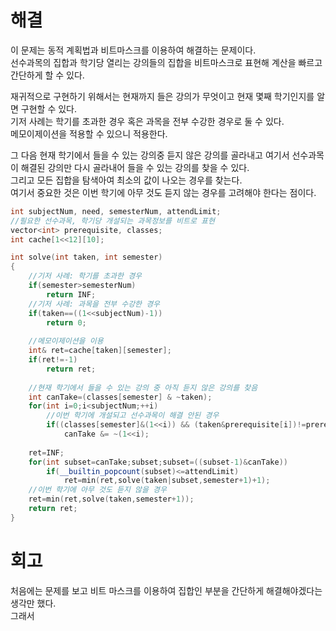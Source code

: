 # 해결 
이 문제는 동적 계획법과 비트마스크를 이용하여 해결하는 문제이다.  
선수과목의 집합과 학기당 열리는 강의들의 집합을 비트마스크로 표현해 계산을 빠르고 간단하게 할 수 있다.  

재귀적으로 구현하기 위해서는 현재까지 들은 강의가 무엇이고 현재 몇째 학기인지를 알면 구현할 수 있다.  
기저 사례는 학기를 초과한 경우 혹은 과목을 전부 수강한 경우로 둘 수 있다.  
메모이제이션을 적용할 수 있으니 적용한다.  

그 다음 현재 학기에서 들을 수 있는 강의중 듣지 않은 강의를 골라내고 여기서 선수과목이 해결된 강의만 다시 골라내어 들을 수 있는 강의를 찾을 수 있다.  
그리고 모든 집합을 탐색아여 최소의 값이 나오는 경우를 찾는다.  
여기서 중요한 것은 이번 학기에 아무 것도 듣지 않는 경우를 고려해야 한다는 점이다.
```c++
int subjectNum, need, semesterNum, attendLimit;
//필요한 선수과목, 학기당 개설되는 과목정보를 비트로 표현
vector<int> prerequisite, classes;
int cache[1<<12][10];

int solve(int taken, int semester)
{
    //기저 사례: 학기를 초과한 경우
    if(semester>semesterNum)
        return INF;
    //기저 사례: 과목을 전부 수강한 경우
    if(taken==((1<<subjectNum)-1))
        return 0;
    
    //메모이제이션을 이용
    int& ret=cache[taken][semester];
    if(ret!=-1)
        return ret;
    
    //현재 학기에서 들을 수 있는 강의 중 아직 듣지 않은 강의를 찾음
    int canTake=(classes[semester] & ~taken);
    for(int i=0;i<subjectNum;++i)
        //이번 학기에 개설되고 선수과목이 해결 안된 경우
        if((classes[semester]&(1<<i)) && (taken&prerequisite[i])!=prerequisite[i])
            canTake &= ~(1<<i);
    
    ret=INF;
    for(int subset=canTake;subset;subset=((subset-1)&canTake))
        if(__builtin_popcount(subset)<=attendLimit)
            ret=min(ret,solve(taken|subset,semester+1)+1);
    //이번 학기에 아무 것도 듣지 않을 경우
    ret=min(ret,solve(taken,semester+1));
    return ret;
}
```


# 회고 
처음에는 문제를 보고 비트 마스크를 이용하여 집합인 부분을 간단하게 해결해야겠다는 생각만 했다.  
그래서 
